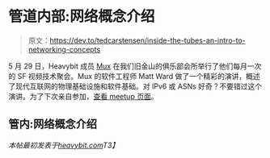 # 管道内部:网络概念介绍

> 原文：<https://dev.to/tedcarstensen/inside-the-tubes-an-intro-to-networking-concepts>

5 月 29 日，Heavybit 成员 [Mux](https://mux.com/) 在我们旧金山的俱乐部会所举行了他们每月一次的 SF 视频技术聚会。Mux 的软件工程师 Matt Ward 做了一个精彩的演讲，概述了现代互联网的物理基础设施和软件基础。对 IPv6 或 ASNs 好奇？不要错过这个演讲。为了下次亲自参加，[查看 meetup 页面](https://www.meetup.com/SF-Video-Technology/)。

## 管内:网络概念介绍

*本帖最初发表于[heavybit.com](https://www.heavybit.com/library/blog/inside-the-tubes-an-intro-to-networking-concepts/)T3】*